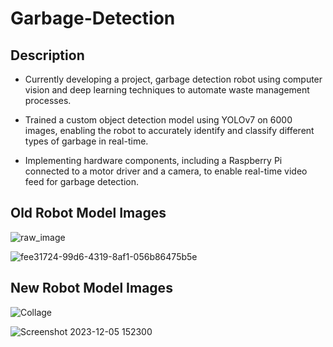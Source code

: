 # Garbage-Detection

## Description

- Currently developing a project, garbage detection robot using computer vision and deep learning techniques to automate waste management processes.

- Trained a custom object detection model using YOLOv7 on 6000 images, enabling the robot to accurately identify and classify different types of garbage in real-time.

- Implementing hardware components, including a Raspberry Pi connected to a motor driver and a camera, to enable real-time video feed for garbage detection. <br>

## Old Robot Model Images

![raw_image](https://github.com/nakul010/Garbage-Detection/assets/75235451/c850dc00-e9e4-43e2-a3ae-415459c99621)

![fee31724-99d6-4319-8af1-056b86475b5e](https://github.com/nakul010/Garbage-Detection/assets/75235451/7d7a0131-dee6-4d9e-aa13-cbe505737cc1)

## New Robot Model Images

![Collage](https://github.com/nakul010/Garbage-Detection/assets/98902181/8892fdd5-9247-41b0-bcf2-ac60829e177c)

![Screenshot 2023-12-05 152300](https://github.com/nakul010/Garbage-Detection/assets/98902181/bea930fa-dba4-4a50-a977-e69978549802)

